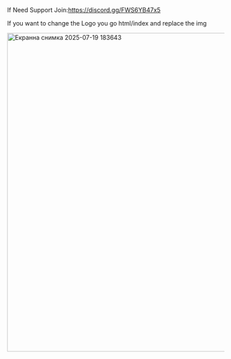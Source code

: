 If Need Support Join:https://discord.gg/FWS6YB47x5

If you want to change the Logo you go html/index and replace the img

<img width="1863" height="740" alt="Екранна снимка 2025-07-19 183643" src="https://github.com/user-attachments/assets/4ded1eeb-0b60-4b3b-b6fb-6c3945a9606a" />
